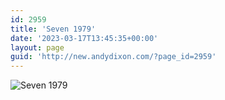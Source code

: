 ```yaml
---
id: 2959
title: 'Seven 1979'
date: '2023-03-17T13:45:35+00:00'
layout: page
guid: 'http://new.andydixon.com/?page_id=2959'
---
```


![Seven 1979](https://i0.wp.com/assets.g8x2.ldn.idrivee2-23.com/posters/Seven%201979%2001.jpg?w=1200&ssl=1 "Seven 1979")